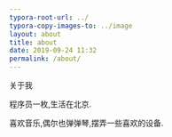 ```yaml
---
typora-root-url: ../
typora-copy-images-to: ../image
layout: about 
title: about
date: 2019-09-24 11:32
permalink: /about/
---
```


关于我

程序员一枚,生活在北京.

喜欢音乐,偶尔也弹弹琴,摆弄一些喜欢的设备. 
